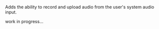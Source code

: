 Adds the ability to record and upload audio from the user's system audio input.

work in progress...
